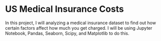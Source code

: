 # US Medical Insurance Costs
In this project, I will analyzing a medical insurance dataset to find out how certain factors affect how much you get charged. I will be using Jupyter Notebook, Pandas, Seaborn, Scipy, and Matplotlib to do this.